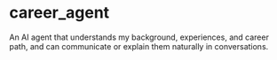 # career_agent
An AI agent that understands my background, experiences, and career path, and can communicate or explain them naturally in conversations.
